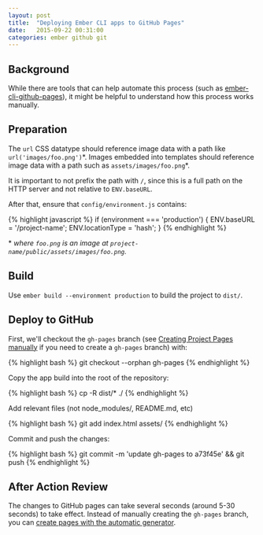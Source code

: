 ```yaml
---
layout: post
title:  "Deploying Ember CLI apps to GitHub Pages"
date:   2015-09-22 00:31:00
categories: ember github git
---
```

## Background

While there are tools that can help automate this process (such as [ember-cli-github-pages][ember-cli-github-pages]), it might be helpful to understand how this process works manually.

## Preparation

The `url` CSS datatype should reference image data with a path like `url('images/foo.png')`\*. Images embedded into templates should reference image data with a path such as `assets/images/foo.png`\*.

It is important to not prefix the path with `/`, since this is a full path on the HTTP server and not relative to `ENV.baseURL`.

After that, ensure that `config/environment.js` contains:

{% highlight javascript %}
if (environment === 'production') {
  ENV.baseURL = '/project-name';
  ENV.locationType = 'hash';
}
{% endhighlight %}

\* *where `foo.png` is an image at `project-name/public/assets/images/foo.png`.*

## Build

Use `ember build --environment production` to build the project to `dist/`.

## Deploy to GitHub

First, we'll checkout the `gh-pages` branch (see [Creating Project Pages manually][creating-project-pages-manually] if you need to create a `gh-pages` branch) with:

{% highlight bash %}
git checkout --orphan gh-pages
{% endhighlight %}

Copy the app build into the root of the repository:

{% highlight bash %}
cp -R dist/* ./
{% endhighlight %}

Add relevant files (not node_modules/, README.md, etc)

{% highlight bash %}
git add index.html assets/
{% endhighlight %}

Commit and push the changes:

{% highlight bash %}
git commit -m 'update gh-pages to a73f45e' && git push
{% endhighlight %}

## After Action Review

The changes to GitHub pages can take several seconds (around 5-30 seconds) to take effect. Instead of manually creating the `gh-pages` branch, you can [create pages with the automatic generator][creating-pages-with-the-automatic-generator].

[ember-cli-github-pages]: https://github.com/poetic/ember-cli-github-pages/
[creating-project-pages-manually]: https://help.github.com/articles/creating-project-pages-manually/
[creating-pages-with-the-automatic-generator]: https://help.github.com/articles/creating-pages-with-the-automatic-generator/
